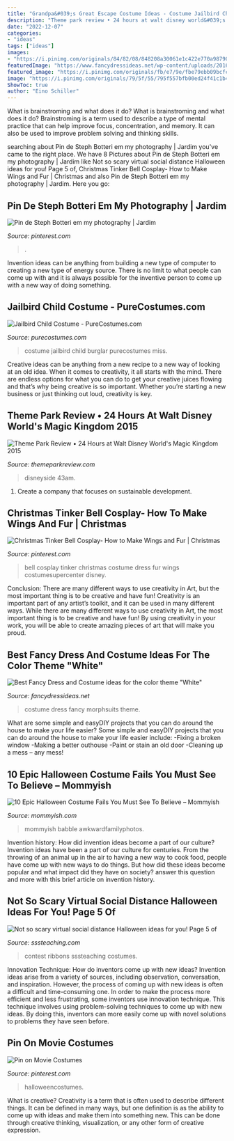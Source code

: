 ```yaml
---
title: "Grandpa&#039;s Great Escape Costume Ideas - Costume Jailbird Child Burglar Purecostumes Miss"
description: "Theme park review • 24 hours at walt disney world&#039;s magic kingdom 2015"
date: "2022-12-07"
categories:
- "ideas"
tags: ["ideas"]
images:
- "https://i.pinimg.com/originals/84/82/08/848208a30061e1c422e770a9879095b3.jpg"
featuredImage: "https://www.fancydressideas.net/wp-content/uploads/2016/06/fancy-dress-costume-coloured-morphsuits-group.jpg"
featured_image: "https://i.pinimg.com/originals/fb/e7/9e/fbe79ebb09bcfc0b77d52a2bbfbec6b9.jpg"
image: "https://i.pinimg.com/originals/79/5f/55/795f557bfb00ed24f41c1b40f6fa6716.jpg"
ShowToc: true
author: "Eino Schiller"
---
```



What is brainstroming and what does it do?
What is brainstroming and what does it do? Brainstroming is a term used to describe a type of mental practice that can help improve focus, concentration, and memory. It can also be used to improve problem solving and thinking skills.

	

		
searching about Pin de Steph Botteri em my photography | Jardim you've came to the right place. We have 8 Pictures about Pin de Steph Botteri em my photography | Jardim like Not so scary virtual social distance Halloween ideas for you! Page 5 of, Christmas Tinker Bell Cosplay- How to Make Wings and Fur | Christmas and also Pin de Steph Botteri em my photography | Jardim. Here you go:
		
    
## Pin De Steph Botteri Em My Photography | Jardim

<img loading=lazy src="https://i.pinimg.com/originals/fb/e7/9e/fbe79ebb09bcfc0b77d52a2bbfbec6b9.jpg" onerror="this.onerror=null;this.src='https://tse4.mm.bing.net/th?id=OIP.dIC-5WDYfm34ScRgHfbgWwDMEy&amp;pid=15.1';" alt="Pin de Steph Botteri em my photography | Jardim">

_Source: pinterest.com_

>. 

	

Invention ideas can be anything from building a new type of computer to creating a new type of energy source. There is no limit to what people can come up with and it is always possible for the inventive person to come up with a new way of doing something.

    
## Jailbird Child Costume - PureCostumes.com

<img loading=lazy src="https://www.purecostumes.com/mm5/graphics/00000001/F8748_full_1.jpg" onerror="this.onerror=null;this.src='https://tse2.mm.bing.net/th?id=OIP.X8ZZEqCZi_CZMc3NjLbv2wHaLO&amp;pid=15.1';" alt="Jailbird Child Costume - PureCostumes.com">

_Source: purecostumes.com_

>costume jailbird child burglar purecostumes miss. 

	

Creative ideas can be anything from a new recipe to a new way of looking at an old idea. When it comes to creativity, it all starts with the mind. There are endless options for what you can do to get your creative juices flowing and that’s why being creative is so important. Whether you’re starting a new business or just thinking out loud, creativity is key.

    
## Theme Park Review • 24 Hours At Walt Disney World&#039;s Magic Kingdom 2015

<img loading=lazy src="http://www.themeparkreview.com/parks/pimages/Magic_Kingdom_at_Walt_Disney_World/Coolest_Summer_Ever_24-Hour_Party_2015/CFnUEmwWAAI5L8_.jpg:large" onerror="this.onerror=null;this.src='https://tse3.mm.bing.net/th?id=OIP.60TGuzmsToP4KgpiILMzwgHaJ4&amp;pid=15.1';" alt="Theme Park Review • 24 Hours at Walt Disney World&#039;s Magic Kingdom 2015">

_Source: themeparkreview.com_

>disneyside 43am. 

	

1. Create a company that focuses on sustainable development.

    
## Christmas Tinker Bell Cosplay- How To Make Wings And Fur | Christmas

<img loading=lazy src="https://i.pinimg.com/originals/40/fc/d2/40fcd262d2d1999ec72ecb0e68771351.jpg" onerror="this.onerror=null;this.src='https://tse2.mm.bing.net/th?id=OIP.7RM5TB7QVCvyBB4x8IhrLQHaNu&amp;pid=15.1';" alt="Christmas Tinker Bell Cosplay- How to Make Wings and Fur | Christmas">

_Source: pinterest.com_

>bell cosplay tinker christmas costume dress fur wings costumesupercenter disney. 

	

Conclusion: There are many different ways to use creativity in Art, but the most important thing is to be creative and have fun!
Creativity is an important part of any artist’s toolkit, and it can be used in many different ways. While there are many different ways to use creativity in Art, the most important thing is to be creative and have fun! By using creativity in your work, you will be able to create amazing pieces of art that will make you proud.

    
## Best Fancy Dress And Costume Ideas For The Color Theme &quot;White&quot;

<img loading=lazy src="https://www.fancydressideas.net/wp-content/uploads/2016/06/fancy-dress-costume-coloured-morphsuits-group.jpg" onerror="this.onerror=null;this.src='https://tse3.mm.bing.net/th?id=OIP.uvCUaW9xLRNJA2QrFYc2CAHaFf&amp;pid=15.1';" alt="Best Fancy Dress and Costume ideas for the color theme &quot;White&quot;">

_Source: fancydressideas.net_

>costume dress fancy morphsuits theme. 

	

What are some simple and easyDIY projects that you can do around the house to make your life easier?
Some simple and easyDIY projects that you can do around the house to make your life easier include: 
-Fixing a broken window 
-Making a better outhouse 
-Paint or stain an old door 
-Cleaning up a mess – any mess!

    
## 10 Epic Halloween Costume Fails You Must See To Believe – Mommyish

<img loading=lazy src="https://mommyish.com/wp-content/uploads/2014/09/doll.jpg" onerror="this.onerror=null;this.src='https://tse3.mm.bing.net/th?id=OIP.ky34L-1__0dUaVI3jwoKdQAAAA&amp;pid=15.1';" alt="10 Epic Halloween Costume Fails You Must See To Believe – Mommyish">

_Source: mommyish.com_

>mommyish babble awkwardfamilyphotos. 

	

Invention history: How did invention ideas become a part of our culture?
Invention ideas have been a part of our culture for centuries. From the throwing of an animal up in the air to having a new way to cook food, people have come up with new ways to do things. But how did these ideas become popular and what impact did they have on society? answer this question and more with this brief article on invention history.

    
## Not So Scary Virtual Social Distance Halloween Ideas For You! Page 5 Of

<img loading=lazy src="https://i.pinimg.com/originals/79/5f/55/795f557bfb00ed24f41c1b40f6fa6716.jpg" onerror="this.onerror=null;this.src='https://tse1.mm.bing.net/th?id=OIP.v2I4rvAbZV-a6A3R6Y47iwHaE8&amp;pid=15.1';" alt="Not so scary virtual social distance Halloween ideas for you! Page 5 of">

_Source: sssteaching.com_

>contest ribbons sssteaching costumes. 

	

Innovation Technique: How do inventors come up with new ideas?
Invention ideas arise from a variety of sources, including observation, conversation, and inspiration. However, the process of coming up with new ideas is often a difficult and time-consuming one. In order to make the process more efficient and less frustrating, some inventors use innovation technique. This technique involves using problem-solving techniques to come up with new ideas. By doing this, inventors can more easily come up with novel solutions to problems they have seen before.

    
## Pin On Movie Costumes

<img loading=lazy src="https://i.pinimg.com/originals/84/82/08/848208a30061e1c422e770a9879095b3.jpg" onerror="this.onerror=null;this.src='https://tse4.mm.bing.net/th?id=OIP.MnGbzI1JBJm_DpCDG4UQjwHaKl&amp;pid=15.1';" alt="Pin on Movie Costumes">

_Source: pinterest.com_

>halloweencostumes. 

	

What is creative?
Creativity is a term that is often used to describe different things. It can be defined in many ways, but one definition is as the ability to come up with ideas and make them into something new. This can be done through creative thinking, visualization, or any other form of creative expression.

